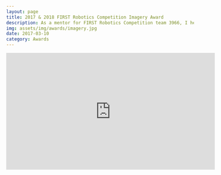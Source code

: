 ```yaml
---
layout: page
title: 2017 & 2018 FIRST Robotics Competition Imagery Award
description: As a mentor for FIRST Robotics Competition team 3966, I helped the team maintain their brand standards and team image that contributed to the team's win of the Imagery Award at the 2017 Miami Valley Regional in Springfield, Ohio and the 2018 Smoky Mountains Regional in Knoxville, Tennessee.
img: assets/img/awards/imagery.jpg
date: 2017-03-10
category: Awards
---
```


<iframe width="560" height="315" src="https://www.youtube-nocookie.com/embed/vXdnm_uFOnM?si=X6OoVfQa3dxS3Bzo&amp;start=31756" title="YouTube video player" frameborder="0" allow="accelerometer; autoplay; clipboard-write; encrypted-media; gyroscope; picture-in-picture; web-share" referrerpolicy="strict-origin-when-cross-origin" allowfullscreen></iframe>
